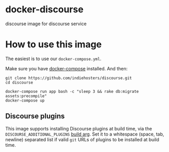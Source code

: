 # docker-discourse

discourse image for discourse service

# How to use this image

The easiest is to use our `docker-compose.yml`.

Make sure you have [docker-compose](http://docs.docker.com/compose/install/) installed. And then:

```
git clone https://github.com/indiehosters/discourse.git
cd discourse

docker-compose run app bash -c "sleep 3 && rake db:migrate assets:precompile"
docker-compose up
```

## Discourse plugins

This image supports installing Discourse plugins at build time, via the `DISCOURSE_ADDITIONAL_PLUGINS` [build arg](https://docs.docker.com/engine/reference/builder/#/arg). Set it to a whitespace (space, tab, newline) separated list if valid `git` URLs of plugins to be installed at build time.
